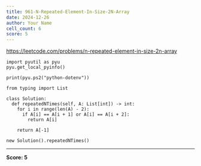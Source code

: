 ```yaml
---
title: 961-N-Repeated-Element-In-Size-2N-Array
date: 2024-12-26
author: Your Name
cell_count: 6
score: 5
---
```


https://leetcode.com/problems/n-repeated-element-in-size-2n-array


```
import pyutil as pyu
pyu.get_local_pyinfo()
```


```
print(pyu.ps2("python-dotenv"))
```


```
from typing import List
```


```
class Solution:
  def repeatedNTimes(self, A: List[int]) -> int:
    for i in range(len(A) - 2):
      if A[i] == A[i + 1] or A[i] == A[i + 2]:
        return A[i]

    return A[-1]
```


```
new Solution().repeatedNTimes()
```


---
**Score: 5**